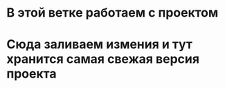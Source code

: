 # В этой ветке работаем с проектом
# Сюда заливаем измения и тут хранится самая свежая версия проекта

